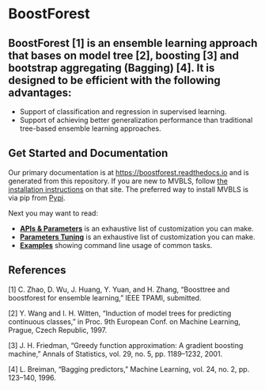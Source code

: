 # BoostForest

**BoostForest** [1] is an ensemble learning approach that bases on model tree [2], boosting [3] and bootstrap aggregating (Bagging) [4]. It is designed to be efficient with the following advantages:
- 
- Support of classification and regression in supervised learning.
- Support of achieving better generalization performance than traditional tree-based ensemble learning approaches.

## Get Started and Documentation

Our primary documentation is at https://boostforest.readthedocs.io and is generated from this repository. If you are new to MVBLS, follow [the installation instructions](https://boostforest.readthedocs.io/en/latest/Python-Intro.html) on that site. The preferred way to install MVBLS is via pip from [Pypi](https://pypi.org/project/BoostForest).

Next you may want to read:
- [**APIs & Parameters**](https://boostforest.readthedocs.io/en/latest/BoostForest.html) is an exhaustive list of customization you can make.
- [**Parameters Tuning**](https://boostforest.readthedocs.io/en/latest/Parameters-Tuning.html) is an exhaustive list of customization you can make.
- [**Examples**](https://boostforest.readthedocs.io/en/latest/Demo.html) showing command line usage of common tasks.

## References

[1] C. Zhao, D. Wu, J. Huang, Y. Yuan, and H. Zhang, “Boosttree and boostforest for ensemble learning,” IEEE TPAMI, submitted.

[2] Y. Wang and I. H. Witten, “Induction of model trees for predicting continuous classes,” in Proc. 9th European Conf. on Machine Learning, Prague, Czech Republic, 1997.

[3] J. H. Friedman, “Greedy function approximation: A gradient boosting machine,” Annals of Statistics, vol. 29, no. 5, pp. 1189–1232, 2001.

[4] L. Breiman, “Bagging predictors,” Machine Learning, vol. 24, no. 2, pp. 123–140, 1996.
